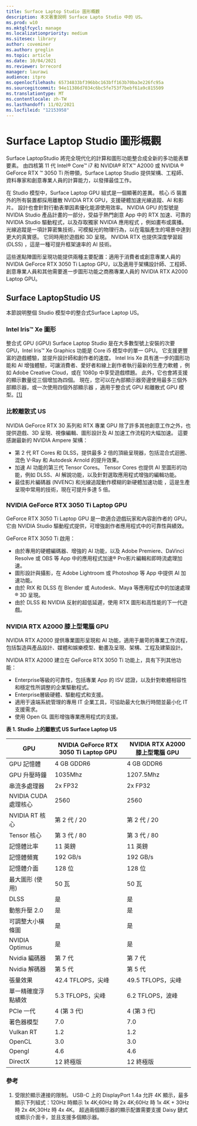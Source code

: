 ```yaml
---
title: Surface Laptop Studio 圖形概觀
description: 本文著重說明 Surface Lapto Studio 中的 US。
ms.prod: w10
ms.mktglfcycl: manage
ms.localizationpriority: medium
ms.sitesec: library
author: coveminer
ms.author: greglin
ms.topic: article
ms.date: 10/04/2021
ms.reviewer: brrecord
manager: laurawi
audience: itpro
ms.openlocfilehash: 65734833bf396bbc163bff163b70ba3e226fc95a
ms.sourcegitcommit: 94e11386d7034c6bc5fe753f7bebf61a9c815509
ms.translationtype: MT
ms.contentlocale: zh-TW
ms.lasthandoff: 11/02/2021
ms.locfileid: "12153958"
---
```

# <a name="surface-laptop-studio-graphics-overview"></a>Surface Laptop Studio 圖形概觀

Surface LaptopStudio 將完全現代化的計算和圖形功能整合成全新的多功能表單要素。 由四核第 11 代 Intel® Core™ i7 和 NVIDIA® RTX™ A2000 或 NVIDIA ® GeForce RTX ™ 3050 Ti 所帶領，Surface Laptop Studio 提供架構、工程師、資料專家和創意專業人員的計算能力，以發揮最佳工作。
 
在 Studio 模型中，Surface Laptop GPU 組式是一個顯著的差異。 核心 i5 裝置外的所有裝置都採用離散 NVIDIA RTX GPU，支援硬體加速光線追蹤、AI 和影片。 設計也會針對行動表單因素優化能源使用效率。 NVIDIA GPU 的型號是 NVIDIA Studio 產品計畫的一部分，受益于熱門創意 App 中的 RTX 加速、可靠的 NVIDIA Studio 驅動程式，以及存取獨家 NVIDIA 應用程式 ，例如畫布或廣播。 光線追蹤是一項計算密集技術，可模擬光的物理行為，以在電腦產生的場景中達到更大的真實感。 它同時用於遊戲和 3D 呈現。 NVIDIA RTX 也提供深度學習超 (DLSS) ，這是一種可提升框架速率的 AI 技術。
 
這些進點陣圖形呈現功能提供兩種主要配置：適用于消費者或創意專業人員的 NVIDIA GeForce RTX 3050 Ti Laptop GPU，以及適用于架構設計師、工程師、創意專業人員和其他需要進一步圖形功能之商務專業人員的 NVIDIA RTX A2000 Laptop GPU。
 
## <a name="surface-laptop-studio-gpus"></a>Surface LaptopStudio US

本節說明整個 Studio 模型中的整合式Surface Laptop US。

### <a name="intel-iris-xe-graphics"></a>Intel Iris™ Xe 圖形

整合式 GPU (iGPU) Surface Laptop Studio 是在大多數型號上安裝的次要 GPU，Intel Iris™ Xe Graphics 功能是 Core i5 模型中的單一 GPU。 它支援更豐富的遊戲體驗，並提升設計師和創作者的速度。 Intel Iris Xe 具有進一步的圖形功能和 AI 增強體驗，可讓消費者、愛好者和線上創作者執行最新的生產力軟體 ，例如 Adobe Creative Cloud，或在 1080p 中享受遊戲標題。 此外，它也會將支援的顯示數量從三個增加為四個。 現在，您可以在內部顯示器旁邊使用最多三個外部顯示器，或一次使用四個外部顯示器 ，適用于整合式 GPU 和離散式 GPU 模型。[[1]](#references)

### <a name="comparing-discrete-gpus"></a>比較離散式 US

NVIDIA GeForce RTX 30 系列和 RTX 專業 GPU 除了許多其他創意工作之外，也提供遊戲、3D 呈現、視像編輯、圖形設計及 AI 加速工作流程的大幅加速。 這要感謝最新的 NVIDIA Ampere 架構：

- 第 2 代 RT Cores 和 DLSS，提供最多 2 倍的頂級呈現器，包括混合式迴圈、混色 V-Ray 和 Autodesk Arnold 的提升效果。
- 加速 AI 功能的第三代 Tensor Cores。 Tensor Cores 也提供 AI 至圖形的功能，例如 DLSS、AI 解說功能，以及針對選取應用程式增強的編輯功能。
- 最佳影片編碼器 (NVENC) 和光線追蹤動作模糊的新硬體加速功能 ，這是生產呈現中常用的技術，現在可提升多達 5 倍。

### <a name="nvidia-geforce-rtx-3050-ti-laptop-gpu"></a>NVIDIA GeForce RTX 3050 Ti Laptop GPU

GeForce RTX 3050 Ti Laptop GPU 是一款適合遊戲玩家和內容創作者的 GPU。 它由 NVIDIA Studio 驅動程式提供，可增強創作者應用程式中的可靠性與績效。
 
GeForce RTX 3050 Ti 啟用：

- 由於專用的硬體編碼器、增強的 AI 功能，以及 Adobe Premiere、DaVinci Resolve 或 OBS 等 App 中的應用程式加速® Pro影片編輯和即時流處理加速。
- 圖形設計與攝影，在 Adobe Lightroom 或 Photoshop 等 App 中提供 AI 加速功能。
- 由於 RtX 和 DLSS 在 Blender 或 Autodesk、Maya 等應用程式中的加速處理® 3D 呈現。 
- 由於 DLSS 和 NVIDIA 反射的超低延遲，使用 RTX 圖形和高性能的下一代遊戲。

### <a name="nvidia-rtx-a2000-laptop-gpu"></a>NVIDIA RTX A2000 膝上型電腦 GPU

NVIDIA RTX A2000 提供專業圖形呈現和 AI 功能，適用于嚴苛的專業工作流程，包括製造與產品設計、媒體和娛樂模型、動畫及呈現、架構、工程及建築設計。
 
NVIDIA RTX A2000 建立在 GeForce RTX 3050 Ti 功能上，具有下列其他功能：

- Enterprise等級的可靠性，包括專業 App 的 ISV 認證，以及針對軟體相容性和穩定性所調整的企業驅動程式。
- Enterprise層級硬體、驅動程式和支援。
- 適用于遠端系統管理的專用 IT 企業工具，可協助最大化執行時間並最小化 IT 支援需求。
- 使用 Open GL 圖形增強專業應用程式的支援。
 
**表 1. Studio 上的離散式 US Surface Laptop US**

| GPU                                         | NVIDIA GeForce RTX 3050 Ti Laptop GPU | NVIDIA RTX A2000 膝上型電腦 GPU |
| ------------------------------------------- | ------------------------------------- | --------------------------- |
| GPU 記憶體                                  | 4 GB GDDR6                             | 4 GB GDDR6                   |
| GPU 升壓時鐘                             | 1035Mhz                               | 1207.5Mhz                   |
| 串流多處理器                   | 2x FP32                               | 2x FP32                     |
| NVIDIA CUDA 處理核心                | 2560                                  | 2560                        |
| NVIDIA RT 核心                             | 第 2 代 / 20                          | 第 2 代 / 20                |
| Tensor 核心                                | 第 3 代 / 80                          | 第 3 代 / 80                |
| 記憶體比率                                 | 11 英鎊                               | 11 英鎊                     |
| 記憶體頻寬                            | 192 GB/s                              | 192 GB/s                    |
| 記憶體介面                            | 128 位                               | 128 位                    |
| 最大圖形 (使用)                   | 50 瓦                              | 50 瓦                    |
| DLSS                                        | 是                                   | 是                         |
| 動態升壓 2.0                           | 是                                   | 是                         |
| 可調整大小橫條圖                               | 是                                   | 是                         |
| NVIDIA Optimus                              | 是                                   | 是                         |
| Nvidia 編碼器                              | 第 7 代                               | 第 7 代                     |
| Nvidia 解碼器                              | 第 5 代                               | 第 5 代                     |
| 張量效果                          | 42.4 TFLOPS，尖峰                     | 49.5 TFLOPS，尖峰           |
| 單一精確度浮點績效 | 5.3 TFLOPS，尖峰                      | 6.2 TFLOPS，波峰            |
| PCIe 一代                             | 4 (第 3 代)                    | 4 (第 3 代)          |
| 著色器模型                                | 7.0                                   | 7.0                         |
| Vulkan RT                                   | 1.2                                   | 1.2                         |
| OpenCL                                      | 3.0                                   | 3.0                         |
| Opengl                                      | 4.6                                   | 4.6                         |
| DirectX                                     | 12 終極版                           | 12 終極版                 |

 
### <a name="references"></a>參考

1. 受限於顯示連接的限制。 USB-C 上的 DisplayPort 1.4a 允許 4K 顯示，最多顯示下列組式：120Hz 時顯示 1x 4K;60Hz 時 2x 4K;60Hz 時 1x 4K + 30Hz 時 2x 4K;30Hz 時 4x 4K。 超過兩個顯示器的顯示配置需要支援 Daisy 鏈式或顯示介面卡，並且支援多個顯示器。

